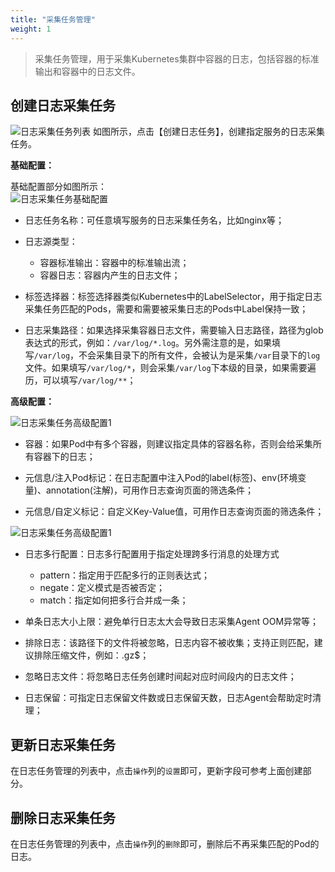```yaml
---
title: "采集任务管理"
weight: 1
---
```



> 采集任务管理，用于采集Kubernetes集群中容器的日志，包括容器的标准输出和容器中的日志文件。


## 创建日志采集任务

![日志采集任务列表](/imgs/user-guide/logs/logconfig-list.png)
如图所示，点击【创建日志任务】，创建指定服务的日志采集任务。

**基础配置：**

基础配置部分如图所示：  
![日志采集任务基础配置](/imgs/user-guide/logs/logconfig-create-stdout-base.png)

- 日志任务名称：可任意填写服务的日志采集任务名，比如nginx等；

- 日志源类型：
  - 容器标准输出：容器中的标准输出流；
  - 容器日志：容器内产生的日志文件；

- 标签选择器：标签选择器类似Kubernetes中的LabelSelector，用于指定日志采集任务匹配的Pods，需要和需要被采集日志的Pods中Label保持一致；

- 日志采集路径：如果选择采集容器日志文件，需要输入日志路径，路径为glob表达式的形式，例如：`/var/log/*.log`。另外需注意的是，如果填写`/var/log`，不会采集目录下的所有文件，会被认为是采集`/var`目录下的`log`文件。如果填写`/var/log/*`，则会采集`/var/log`下本级的目录，如果需要遍历，可以填写`/var/log/**`；

**高级配置：**

![日志采集任务高级配置1](/imgs/user-guide/logs/logconfig-create-advance-1.png)

- 容器：如果Pod中有多个容器，则建议指定具体的容器名称，否则会给采集所有容器下的日志；

- 元信息/注入Pod标记：在日志配置中注入Pod的label(标签)、env(环境变量)、annotation(注解)，可用作日志查询页面的筛选条件；

- 元信息/自定义标记：自定义Key-Value值，可用作日志查询页面的筛选条件；

![日志采集任务高级配置1](/imgs/user-guide/logs/logconfig-create-advance-2.png)

- 日志多行配置：日志多行配置用于指定处理跨多行消息的处理方式
  - pattern：指定用于匹配多行的正则表达式；
  - negate：定义模式是否被否定；
  - match：指定如何把多行合并成一条；

- 单条日志大小上限：避免单行日志太大会导致日志采集Agent OOM异常等；

- 排除日志：该路径下的文件将被忽略，日志内容不被收集；支持正则匹配，建议排除压缩文件，例如：\.gz$；

- 忽略日志文件：将忽略日志任务创建时间起对应时间段内的日志文件；

- 日志保留：可指定日志保留文件数或日志保留天数，日志Agent会帮助定时清理；

## 更新日志采集任务
在日志任务管理的列表中，点击`操作`列的`设置`即可，更新字段可参考上面创建部分。

## 删除日志采集任务
在日志任务管理的列表中，点击`操作`列的`删除`即可，删除后不再采集匹配的Pod的日志。